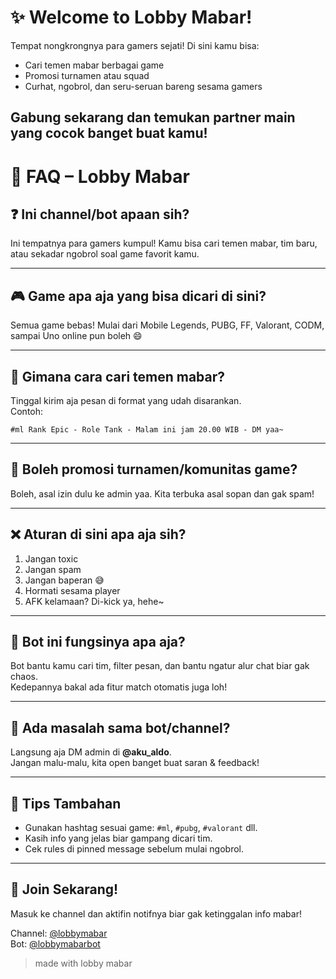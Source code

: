 # ✨ Welcome to Lobby Mabar!

Tempat nongkrongnya para gamers sejati! Di sini kamu bisa:
- Cari temen mabar berbagai game
- Promosi turnamen atau squad
- Curhat, ngobrol, dan seru-seruan bareng sesama gamers

Gabung sekarang dan temukan partner main yang cocok banget buat kamu!
---
# 📖 FAQ – Lobby Mabar

## ❓ Ini channel/bot apaan sih?  
Ini tempatnya para gamers kumpul! Kamu bisa cari temen mabar, tim baru, atau sekadar ngobrol soal game favorit kamu.

---

## 🎮 Game apa aja yang bisa dicari di sini?  
Semua game bebas! Mulai dari Mobile Legends, PUBG, FF, Valorant, CODM, sampai Uno online pun boleh 😄

---

## 👥 Gimana cara cari temen mabar?  
Tinggal kirim aja pesan di format yang udah disarankan.  
Contoh:
```
#ml Rank Epic - Role Tank - Malam ini jam 20.00 WIB - DM yaa~
```

---

## 🧩 Boleh promosi turnamen/komunitas game?  
Boleh, asal izin dulu ke admin yaa. Kita terbuka asal sopan dan gak spam!

---

## ❌ Aturan di sini apa aja sih?  
1. Jangan toxic  
2. Jangan spam  
3. Jangan baperan 😅  
4. Hormati sesama player  
5. AFK kelamaan? Di-kick ya, hehe~

---

## 🤖 Bot ini fungsinya apa aja?  
Bot bantu kamu cari tim, filter pesan, dan bantu ngatur alur chat biar gak chaos.  
Kedepannya bakal ada fitur match otomatis juga loh!

---


## 🧪 Ada masalah sama bot/channel?  
Langsung aja DM admin di **@aku_aldo**.  
Jangan malu-malu, kita open banget buat saran & feedback!

---

## 💼 Tips Tambahan  
- Gunakan hashtag sesuai game: `#ml`, `#pubg`, `#valorant` dll.  
- Kasih info yang jelas biar gampang dicari tim.  
- Cek rules di pinned message sebelum mulai ngobrol.  

---

## 🔗 Join Sekarang!  
Masuk ke channel dan aktifin notifnya biar gak ketinggalan info mabar!

Channel: [@lobbymabar](https://t.me/lobbymabar)  
Bot: [@lobbymabarbot](https://t.me/lobbymabarbot)

> made with lobby mabar